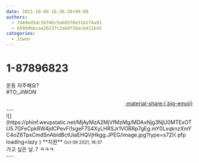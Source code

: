 ```yaml
---
date: 2021-10-09 16:36:38+09:00
authors:
  - 7d49ed5dc16f46c5a605f0e51b274a93
  - 6599dbbcaa26237c2ab0f3becb421b45
categories:
  - Jiwon
---
```


# 1-87896823

<div class="post-container" markdown="1">
<div class="content-container md-sidebar__scrollwrap" markdown="1">

운동 자주해요?<br>\#TO_JIWON

</div>
</div>

<div style="text-align: right;" markdown="1">
<a href="https://weverse.io/fromis9/fanpost/1-87896823" style="text-align: right;">:material-share:{.big-emoji}</a>
</div>
---

<div class="comments-container md-sidebar__scrollwrap" markdown="1">
<div class="comment" markdown="1">
<div class='id-container' markdown="1">
![](https://phinf.wevpstatic.net/MjAyMzA2MjVfMzMg/MDAxNjg3NjU0MTExOTU5.7GFeCpkRW4jdCPevFi1sgeF7S4XyLHRSJr1VOBRp7gEg.mY0LxqknzXmYC4oZ6TpxCmdSnAbldBctUiaEHQVjHkgg.JPEG/image.jpg?type=s72){ pfp loading=lazy }
**<span class="artist">지원</span>** <small>Oct 09 2021, 16:37</small><br>
</div>
<div class='comment-body' markdown="1">
가고 싶은 날..? ㅋㅋㅋ
</div>
</div>
</div>
---
